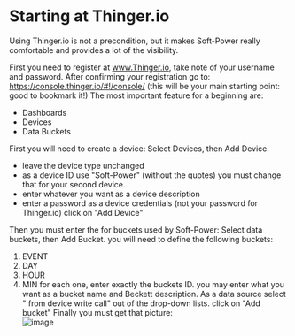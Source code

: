 # Starting at Thinger.io

Using Thinger.io is not a precondition, but it makes Soft-Power really comfortable and provides a lot of the visibility. 

First you need to register at www.Thinger.io, take note of your username and password.
After confirming your registration go to:
https://console.thinger.io/#!/console/ (this will be your main starting point: good to bookmark it!)
The most important feature for a beginning are:
- Dashboards
- Devices
- Data Buckets

First you will need to create a device: Select Devices, then Add Device.
- leave the device type unchanged
- as a device ID use "Soft-Power" (without the quotes) you must change that for your second device.
- enter whatever you want as a device description
- enter a password as a device credentials (not your password for Thinger.io)
click on "Add Device"

Then you must enter the for buckets used by Soft-Power: Select data buckets, then Add Bucket.
you will need to define the following buckets:
1. EVENT
2. DAY
3. HOUR
4. MIN
for each one, enter exactly the buckets ID. you may enter what you want as a bucket name and Beckett description.
As a data source select " from device write call" out of the drop-down lists.
click on "Add bucket"
Finally you must get that picture:  
![image](https://user-images.githubusercontent.com/14197155/106426214-80c80a00-6465-11eb-9a7a-1ead53ddb8f5.png)







